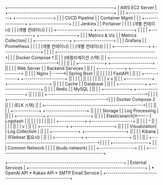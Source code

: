 +------------------------------------------------------+
|                    AWS EC2 Server                    |
+------------------------------------------------------+
|                                                      |
|  +-----------------+       +-------------------+     |
|  | CI/CD Pipeline  |       | Container Mgmt    |     |
|  +-----------------+       +-------------------+     |
|  | Jenkins         |       | Portainer         |     |
|  | (개별 컨테이너)   |       | (개별 컨테이너)     |     |
|  +-----------------+       +-------------------+     |
|                                                      |
|  +-----------------+       +-------------------+     |
|  | Metrics & Viz   |       | Metrics Collection|     |
|  +-----------------+       +-------------------+     |
|  | Grafana         |       | Prometheus        |     |
|  | (개별 컨테이너)   |       | (개별 컨테이너)     |     |
|  +-----------------+       +-------------------+     |
|                                                      |
|  +--------------------------------------------------+|
|  |               Docker Compose 1                   ||
|  |               (애플리케이션 스택)                 ||
|  +--------------------------------------------------+|
|  |                                                  ||
|  | +-------------+      +---------------------+     ||
|  | | Web Server  |      | Backend Services    |     ||
|  | +-------------+      +---------------------+     ||
|  | | Nginx       |----->| Spring Boot         |     ||
|  | |             |      | FastAPI             |     ||
|  | +-------------+      +---------------------+     ||
|  |       |                       |                  ||
|  |       |                       |                  ||
|  |       v                       v                  ||
|  | +-------------+      +---------------------+     ||
|  | | Cache       |      | Database            |     ||
|  | +-------------+      +---------------------+     ||
|  | | Redis       |      | MySQL               |     ||
|  | +-------------+      +---------------------+     ||
|  |                                                  ||
|  +--------------------------------------------------+|
|                                                      |
|  +--------------------------------------------------+|
|  |               Docker Compose 2                   ||
|  |               (ELK 스택)                         ||
|  +--------------------------------------------------+|
|  |                                                  ||
|  | +-------------+      +---------------------+     ||
|  | | Storage     |      | Log Processing      |     ||
|  | +-------------+      +---------------------+     ||
|  | | Elasticsearch|<-----| Logstash           |     ||
|  | |             |      |                     |     ||
|  | +-------------+      +---------------------+     ||
|  |       |                       ^                  ||
|  |       |                       |                  ||
|  |       v                       |                  ||
|  | +-------------+      +---------------------+     ||
|  | | Visualization|      | Log Collection     |     ||
|  | +-------------+      +---------------------+     ||
|  | | Kibana      |      | (Filebeat 필요시)   |     ||
|  | +-------------+      +---------------------+     ||
|  |                                                  ||
|  +--------------------------------------------------+|
|                                                      |
|   +------------------+                               |
|   | Common Network   |                               |
|   | (buds-network)   |                               |
|   +------------------+                               |
|                                                      |
+------------------------------------------------------+

+-----------------------------------------------------------+
|                       External Services                    |
+-----------------------------------------------------------+
| * OpenAI API    * Kakao API    * SMTP Email Service       |
+-----------------------------------------------------------+
